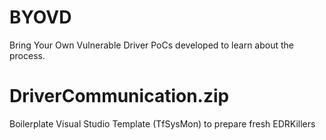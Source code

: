 # BYOVD
Bring Your Own Vulnerable Driver PoCs developed to learn about the process.


# DriverCommunication.zip
Boilerplate Visual Studio Template (TfSysMon) to prepare fresh EDRKillers